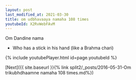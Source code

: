 ```yaml
---
layout: post
last_modified_at: 2021-03-30
title: om udbhavaaya namaha 108 times
youtubeId: X2RvWebFAvM
---
```

 
 
Om Dandine nama 
 
 -  Who has a stick in his hand (like a Brahma chari) 
 
  
 
  
 
 
 
 
 
 


{% include youtubePlayer.html id=page.youtubeId %}
 
[Next]({{ site.baseurl }}{% link  split2/_posts/2016-05-31-Om trikubhdhaamne namaha 108 times.md%})
 
